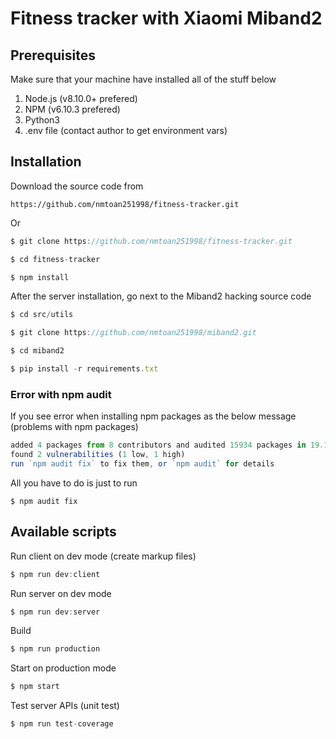 # Fitness tracker with Xiaomi Miband2

## Prerequisites
Make sure that your machine have installed all of the stuff below
1. Node.js (v8.10.0+ prefered)
2. NPM (v6.10.3 prefered)
3. Python3
4. .env file (contact author to get environment vars)

## Installation
Download the source code from 

`https://github.com/nmtoan251998/fitness-tracker.git`

Or

``` javascript
$ git clone https://github.com/nmtoan251998/fitness-tracker.git

$ cd fitness-tracker

$ npm install
```

After the server installation, go next to the Miband2 hacking source code
``` javascript
$ cd src/utils

$ git clone https://github.com/nmtoan251998/miband2.git

$ cd miband2

$ pip install -r requirements.txt
```

### Error with npm audit
If you see error when installing npm packages as the below message (problems with npm packages)
``` javascript
added 4 packages from 8 contributors and audited 15934 packages in 19.166s
found 2 vulnerabilities (1 low, 1 high)
run `npm audit fix` to fix them, or `npm audit` for details
```
All you have to do is just to run

``` javasciprt
$ npm audit fix
```

## Available scripts
Run client on dev mode (create markup files)
``` javascript
$ npm run dev:client
```

Run server on dev mode
``` javascript
$ npm run dev:server
```

Build
``` javascript
$ npm run production
```

Start on production mode
``` javascript
$ npm start
```

Test server APIs (unit test)
``` javascript
$ npm run test-coverage
```
